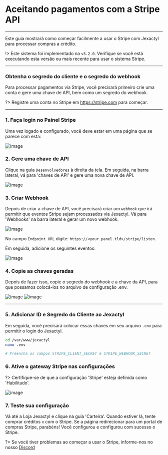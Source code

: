 # Aceitando pagamentos com a Stripe API

***

Este guia mostrará como começar facilmente a usar o Stripe com Jexactyl
para processar compras a crédito.

!> Este sistema foi implementado na `v3.2.0`. Verifique se você está executando esta versão
ou mais recente para usar o sistema Stripe.

***

### Obtenha o segredo do cliente e o segredo do webhook

Para processar pagamentos via Stripe, você precisará primeiro
crie uma conta e gere uma chave de API, bem como um segredo do webhook.

?> Registre uma conta no Stripe em https://stripe.com para começar.

***

### 1. Faça login no Painel Stripe

Uma vez logado e configurado, você deve estar em uma página que se parece com esta:

![image](../../public/images/stripe-dashboard.jpg)

### 2. Gere uma chave de API

Clique na guia `Desenvolvedores` à direita da tela. Em seguida, na barra lateral,
vá para 'chaves de API' e gere uma nova chave de API.

![image](../../public/images/stripe-apikey.jpg)

### 3. Criar Webhook

Depois de criar a chave de API, você precisará criar um `webhook` que irá
permitir que eventos Stripe sejam processados via Jexactyl. Vá para 'Webhooks' na barra lateral
e gerar um novo webhook.

![image](../../public/images/stripe-webhook.png)

No campo `Endpoint URL` digite: `https://<your.panel.tld>/stripe/listen`.

Em seguida, adicione os seguintes eventos:

![image](../../public/images/stripe-perms.jpg)

### 4. Copie as chaves geradas

Depois de fazer isso, copie o segredo do webhook e a chave da API,
para que possamos colocá-los no arquivo de configuração .env.

![image](../../public/images/stripe-webhook-secret.jpg)
![image](../../public/images/stripe-api-secret.jpg)

***

### 5. Adicionar ID e Segredo do Cliente ao Jexactyl
Em seguida, você precisará colocar essas chaves em seu arquivo `.env` para permitir o login do Jexactyl.

```bash
cd /var/www/jexactyl
nano .env

# Preencha os campos STRIPE_CLIENT_SECRET e STRIPE_WEBHOOK_SECRET
```

### 6. Ative o gateway Stripe nas configurações

?> Certifique-se de que a configuração 'Stripe' esteja definida como 'Habilitado'.

![image](../../public/images/store_admin.png)

### 7. Teste sua configuração

Vá até a Loja Jexactyl e clique na guia 'Carteira'. Quando estiver lá, tente comprar créditos `x` com o Stripe.
Se a página redirecionar para um portal de compras Stripe, parabéns! Você configurou e configurou com sucesso o Stripe.

?> Se você tiver problemas ao começar a usar o Stripe, informe-nos no nosso [Discord](discord.gg/8r7n7mU33R)
